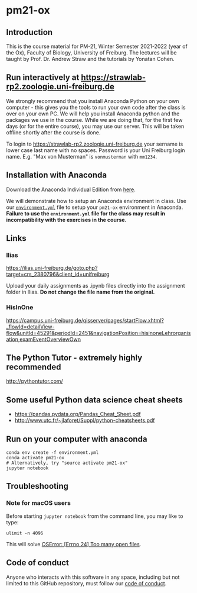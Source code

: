 # pm21-ox

## Introduction

This is the course material for PM-21, Winter Semester 2021-2022
(year of the Ox), Faculty of Biology, University of Freiburg. The lectures will
be taught by Prof. Dr. Andrew Straw and the tutorials by Yonatan Cohen.

## Run interactively at https://strawlab-rp2.zoologie.uni-freiburg.de

We strongly recommend that you install Anaconda Python on your own computer -
this gives you the tools to run your own code after the class is over on your
own PC. We will help you install Anaconda python and the packages we use in the
course. While we are doing that, for the first few days (or for the entire
course), you may use our server. This will be taken offline shortly after the
course is done.

To login to https://strawlab-rp2.zoologie.uni-freiburg.de your sername is lower
case last name with no spaces. Password is your Uni Freiburg login name. E.g.
"Max von Musterman" is `vonmusterman` with `mm1234`.

## Installation with Anaconda

Download the Anaconda Individual Edition from
[here](https://www.anaconda.com/products/individual).

We will demonstrate how to setup an Anaconda environment in class. Use our
[`environment.yml`](https://raw.githubusercontent.com/strawlab/pm21-ox/main/environment.yml)
file to setup your `pm21-ox` environment in Anaconda. **Failure to use the
`environment.yml` file for the class may result in incompatibility with the
exercises in the course.**

## Links

### Ilias

https://ilias.uni-freiburg.de/goto.php?target=crs_2380796&client_id=unifreiburg

Upload your daily assignments as .ipynb files directly into the assignment
folder in Ilias. **Do not change the file name from the original.**

### HisInOne

https://campus.uni-freiburg.de/qisserver/pages/startFlow.xhtml?_flowId=detailView-flow&unitId=45291&periodId=2451&navigationPosition=hisinoneLehrorganisation,examEventOverviewOwn

## The Python Tutor - extremely highly recommended

http://pythontutor.com/

## Some useful Python data science cheat sheets

- https://pandas.pydata.org/Pandas_Cheat_Sheet.pdf
- http://www.utc.fr/~jlaforet/Suppl/python-cheatsheets.pdf

## Run on your computer with anaconda

```
conda env create -f environment.yml
conda activate pm21-ox
# Alternatively, try "source activate pm21-ox"
jupyter notebook
```

## Troubleshooting

### Note for macOS users

Before starting `jupyter notebook` from the command line, you may like to type:

    ulimit -n 4096

This will solve [OSError: [Errno 24] Too many open files](https://github.com/jupyterlab/jupyterlab/issues/6727).

## Code of conduct

Anyone who interacts with this software in any space, including but not limited
to this GitHub repository, must follow our [code of
conduct](code_of_conduct.md).
